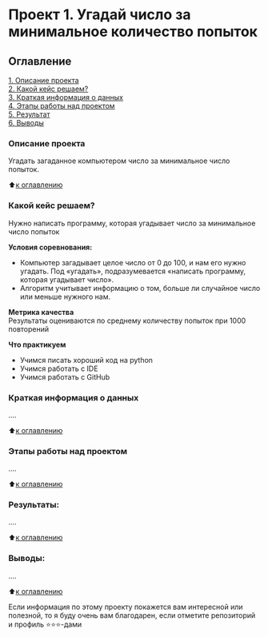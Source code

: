# Проект 1. Угадай число за минимальное количество попыток

## Оглавление  
[1. Описание проекта](https://github.com/herrstaim/SF_repo/tree/main/project_1/README.md#Описание-проекта)  
[2. Какой кейс решаем?](https://github.com/herrstaim/SF_repo/tree/main/project_1/README.md#Какой-кейс-решаем)  
[3. Краткая информация о данных](https://github.com/herrstaim/SF_repo/tree/main/project_1/README.md#Краткая-информация-о-данных)  
[4. Этапы работы над проектом](https://github.com/herrstaim/SF_repo/tree/main/project_1/README.md#Этапы-работы-над-проектом)  
[5. Результат](https://github.com/herrstaim/SF_repo/tree/main/project_1/README.md#Результат)    
[6. Выводы](https://github.com/herrstaim/SF_repo/tree/main/project_1/README.md#Выводы) 

### Описание проекта    
Угадать загаданное компьютером число за минимальное число попыток.

:arrow_up:[к оглавлению](_)


### Какой кейс решаем?    
Нужно написать программу, которая угадывает число за минимальное число попыток

**Условия соревнования:**  
- Компьютер загадывает целое число от 0 до 100, и нам его нужно угадать. Под «угадать», подразумевается «написать программу, которая угадывает число».
- Алгоритм учитывает информацию о том, больше ли случайное число или меньше нужного нам.

**Метрика качества**     
Результаты оцениваются по среднему количеству попыток при 1000 повторений

**Что практикуем**     
* Учимся писать хороший код на python
* Учимся работать с IDE
* Учимся работать с GitHub


### Краткая информация о данных
....
  
:arrow_up:[к оглавлению](https://github.com/herrstaim/SF_repo/tree/main/project_1/README.md#Оглавление)


### Этапы работы над проектом  
....

:arrow_up:[к оглавлению](https://github.com/herrstaim/SF_repo/tree/main/project_1/README.md#Оглавление)


### Результаты:  
....

:arrow_up:[к оглавлению](https://github.com/herrstaim/SF_repo/tree/main/project_1/README.md#Оглавление)


### Выводы:  
....

:arrow_up:[к оглавлению](https://github.com/herrstaim/SF_repo/tree/main/project_1/README.md#Оглавление)


Если информация по этому проекту покажется вам интересной или полезной, то я буду очень вам благодарен, если отметите репозиторий и профиль ⭐️⭐️⭐️-дами